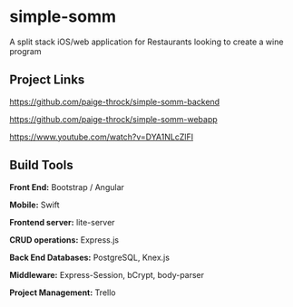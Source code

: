 # simple-somm
A split stack iOS/web application for Restaurants looking to create a wine program


## Project Links

https://github.com/paige-throck/simple-somm-backend

https://github.com/paige-throck/simple-somm-webapp

https://www.youtube.com/watch?v=DYA1NLcZlFI


## Build Tools

**Front End:** Bootstrap / Angular

**Mobile:** Swift

**Frontend server:** lite-server

**CRUD operations:** Express.js

**Back End Databases:** PostgreSQL, Knex.js

**Middleware:** Express-Session, bCrypt, body-parser

**Project Management:** Trello
